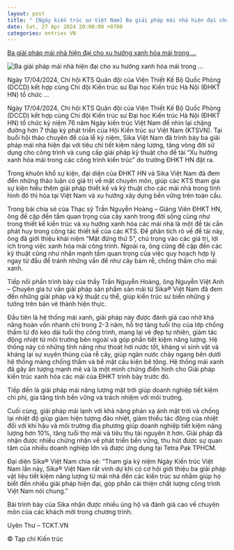 ```yaml
---
layout: post
title: " [Ngày kiến trúc sư Việt Nam] Ba giải pháp mái nhà hiện đại cho xu hướng xanh hóa mái trong ..."
date: Sat, 27 Apr 2024 20:00:00 +0700
categories: entries VN
---
```

[Ba giải pháp mái nhà hiện đại cho xu hướng xanh hóa mái trong ...](https://www.tapchikientruc.com.vn/tin-tuc/ba-giai-phap-mai-nha-hien-dai-cho-xu-huong-xanh-hoa-mai-trong-cac-cong-trinh-kien-truc.html)

![Ba giải pháp mái nhà hiện đại cho xu hướng xanh hóa mái trong ...](https://hn.ss.bfcplatform.vn/tckt/2024/04/24A04047-01.jpg)

Ngày 17/04/2024, Chi hội KTS Quân đội của Viện Thiết Kế Bộ Quốc Phòng (DCCD) kết hợp cùng Chi đội Kiến trúc sư Đại học Kiến trúc Hà Nội (ĐHKT HN) tổ chức ...

Ngày 17/04/2024, Chi hội KTS Quân đội của Viện Thiết Kế Bộ Quốc Phòng (DCCD) kết hợp cùng Chi đội Kiến trúc sư Đại học Kiến trúc Hà Nội (ĐHKT HN) tổ chức kỷ niệm 76 năm Ngày kiến trúc Việt Nam để nhìn lại chặng đường hơn 7 thập kỷ phát triển của Hội Kiến trúc sư Việt Nam (KTSVN). Tại buổi hội thảo chuyên đề của lễ kỷ niệm, Sika Việt Nam đã trình bày ba giải pháp mái nhà hiện đại với tiêu chí tiết kiệm năng lượng, tăng vòng đời sử dụng cho công trình và cung cấp giải pháp kỹ thuật cho đề tài “Xu hướng xanh hóa mái trong các công trình kiến trúc” do trường ĐHKT HN đặt ra.

Trong khuôn khổ sự kiện, đại diện của ĐHKT HN và Sika Việt Nam đã đem đến những thảo luận có giá trị về mặt chuyên môn, giúp các KTS tham gia sự kiện hiểu thêm giải pháp thiết kế và kỹ thuật cho các mái nhà trong tình hình đô thị hóa tại Việt Nam và xu hướng xây dựng bền vững trên toàn cầu.

Trong bài chia sẻ của Thạc sỹ Trần Nguyễn Hoàng – Giảng Viên ĐHKT HN, ông đề cập đến tầm quan trọng của cây xanh trong đời sống cũng như trong thiết kế kiến trúc và xu hướng xanh hóa các mái nhà là một đề tài cần phát huy trong công tác thiết kế của các KTS. Để phân tích rõ về đề tài này, ông đã giới thiệu khái niệm “Mặt đứng thứ 5”, chú trọng vào các giá trị, lợi ích trong việc xanh hóa mái công trình. Ngoài ra, ông cũng đề cập đến các kỹ thuật cũng như nhấn mạnh tầm quan trọng của việc quy hoạch hợp lý ngay từ đầu để tránh những vấn đề như cây bám rễ, chống thấm cho mái xanh.

Tiếp nối phần trình bày của thầy Trần Nguyễn Hoàng, ông Nguyễn Việt Anh – Chuyên gia tư vấn giải pháp sản phẩm sàn mái từ Sika® Việt Nam đã đem đến những giải pháp và kỹ thuật cụ thể, giúp kiến trúc sư biến những ý tưởng trên bản vẽ thành hiện thực.

Đầu tiên là hệ thống mái xanh, giải pháp này được đánh giá cao nhờ khả năng hoàn vốn nhanh chỉ trong 2-3 năm, hỗ trợ tăng tuổi thọ của lớp chống thấm từ đó kéo dài tuổi thọ công trình, mang lại vẻ đẹp tự nhiên, giảm tác động nhiệt từ môi trường bên ngoài và góp phần tiết kiệm năng lượng. Hệ thống này có những tính năng như thoát hơi nước tốt, kháng vi sinh vật và kháng lại sự xuyên thủng của rễ cây, giúp ngăn nước chảy ngang bên dưới hệ thống màng chống thấm và bề mặt cấu kiện bê tông. Hệ thống mái xanh đã gây ấn tượng mạnh mẽ và là một minh chứng điển hình cho Giải pháp kiến trúc xanh hóa các mái của ĐHKT trình bày trước đó.

Tiếp đến là giải pháp mái năng lượng mặt trời giúp doanh nghiệp tiết kiệm chi phí, gia tăng tính bền vững và trách nhiệm với môi trường.

Cuối cùng, giải pháp mái lạnh với khả năng phản xạ ánh mặt trời và chống lại nhiệt độ giúp giảm hiện tượng đảo nhiệt, giảm thiểu tác động của nhiệt đối với khí hậu và môi trường địa phương giúp doanh nghiệp tiết kiệm năng lượng hơn 10%, tăng tuổi thọ mái và tiêu thụ tài nguyên ít hơn. Giải pháp đã nhận được nhiều chứng nhận về phát triển bền vững, thu hút được sự quan tâm của nhiều doanh nghiệp lớn và được ứng dụng tại Tetra Pak TPHCM.

Đại diện Sika® Việt Nam chia sẻ: “Tham gia kỷ niệm Ngày Kiến trúc Việt Nam lần này, Sika® Việt Nam rất vinh dự khi có cơ hội giới thiệu ba giải pháp vật liệu tiết kiệm năng lượng từ mái nhà đến các kiến trúc sư nhằm giúp họ biết đến nhiều giải pháp hiện đại, góp phần cải thiện chất lượng công trình Việt Nam nói chung.”

Bài trình bày của Sika nhận được nhiều ủng hộ và đánh giá cao về chuyên môn của các khách mời trong chương trình.

Uyên Thư – TCKT.VN

© Tạp chí Kiến trúc


